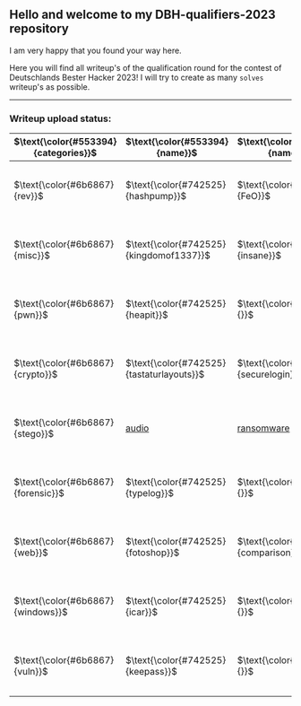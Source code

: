 ## Hello and welcome to my DBH-qualifiers-2023 repository

I am very happy that you found your way here.

Here you will find all writeup's of the qualification round for the contest of Deutschlands Bester Hacker 2023!
I will try to create as many `solves` writeup's as possible.

---

### Writeup upload status:
| $\text{\color{#553394}{categories}}$ | $\text{\color{#553394}{name}}$ | $\text{\color{#553394}{name}}$ | $\text{\color{#553394}{name}}$ | $\text{\color{#553394}{name}}$ | $\text{\color{green}{my solves}}$ |
| -------- | -------- | -------- | -------- | -------- | -------- |
| $\text{\color{#6b6867}{rev}}$ | $\text{\color{#742525}{hashpump}}$ | $\text{\color{#742525}{FeO}}$ | $\text{\color{#742525}{abenteuerinsel-1}}$ | $\text{\color{#742525}{}}$ | $\text{\color{green}{2} \ \color{#6b6867}{/}\ \color{#6b6867}{3}}$ |
| $\text{\color{#6b6867}{misc}}$ | $\text{\color{#742525}{kingdomof1337}}$ | $\text{\color{#742525}{insane}}$ | $\text{\color{#742525}{abenteuerinsel-2}}$ | $\text{\color{#742525}{java-judge}}$ | $\text{\color{green}{4} \ \color{#6b6867}{/}\ \color{#6b6867}{4}}$ |
| $\text{\color{#6b6867}{pwn}}$ | $\text{\color{#742525}{heapit}}$ | $\text{\color{#742525}{}}$ | $\text{\color{#742525}{}}$ | $\text{\color{#742525}{}}$ | $\text{\color{green}{1} \ \color{#6b6867}{/}\ \color{#6b6867}{1}}$ |
| $\text{\color{#6b6867}{crypto}}$ | $\text{\color{#742525}{tastaturlayouts}}$ | $\text{\color{#742525}{securelogin}}$ | $\text{\color{#742525}{}}$ | $\text{\color{#742525}{}}$ | $\text{\color{green}{2} \ \color{#6b6867}{/}\ \color{#6b6867}{2}}$ |
| $\text{\color{#6b6867}{stego}}$ |  [audio](https://github.com/hun7erCybersecurity/CTF-Writeups/tree/main/DBH-qualifiers-2023/stego/audio) | [ransomware](https://github.com/hun7erCybersecurity/CTF-Writeups/tree/main/DBH-qualifiers-2023/stego/ransomware) | $\text{\color{#742525}{}}$ | $\text{\color{#742525}{}}$ | $\text{\color{green}{2} \ \color{#6b6867}{/}\ \color{#6b6867}{2}}$ |
| $\text{\color{#6b6867}{forensic}}$ | $\text{\color{#742525}{typelog}}$ | $\text{\color{#742525}{}}$ | $\text{\color{#742525}{}}$ | $\text{\color{#742525}{}}$ | $\text{\color{green}{1} \ \color{#6b6867}{/}\ \color{#6b6867}{1}}$ |
| $\text{\color{#6b6867}{web}}$ | $\text{\color{#742525}{fotoshop}}$ | $\text{\color{#742525}{comparison}}$ | $\text{\color{#742525}{montystresor}}$ | $\text{\color{#742525}{dbh-notes}}$ | $\text{\color{green}{4} \ \color{#6b6867}{/}\ \color{#6b6867}{4}}$ |
| $\text{\color{#6b6867}{windows}}$ | $\text{\color{#742525}{icar}}$ | $\text{\color{#742525}{}}$ | $\text{\color{#742525}{}}$ | $\text{\color{#742525}{}}$ | $\text{\color{green}{1} \ \color{#6b6867}{/}\ \color{#6b6867}{1}}$ |
| $\text{\color{#6b6867}{vuln}}$ | $\text{\color{#742525}{keepass}}$ | $\text{\color{#742525}{}}$ | $\text{\color{#742525}{}}$ | $\text{\color{#742525}{}}$ | $\text{\color{green}{1} \ \color{#6b6867}{/}\ \color{#6b6867}{1}}$ |
